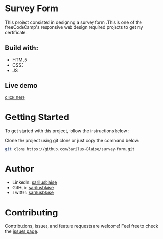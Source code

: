 # Survey Form
This project consisted in designing  a survey form .This is one of the freeCodeCamp's responsive web design required projects to get my certificate.

## Build with:
* HTML5
* CSS3
* JS

## Live demo
[click here](https://sarilusblaise.github.io/survey-form/)

# Getting Started
To get started with this project, follow the instructions below :

Clone the project using git clone or just copy the command below:
```bash
git clone https://github.com/Sarilus-Blaise/survey-form.git
```


# Author 
* LinkedIn: <a href="https://www.linkedin.com/in/sarilusblaise/" target="_blank">sarilusblaise</a>
* GitHub: <a href="https://github.com/sarilusblaise" target="_blank">sarilusblaise</a>
* Twitter: <a href="https://twitter.com/sarilusblaise" target="_blank">sarilusblaise</a>
  

# Contributing
Contributions, issues, and feature requests are welcome!
Feel free to check the [issues page](https://github.com/Sarilus-Blaise/survey-form/issues).

